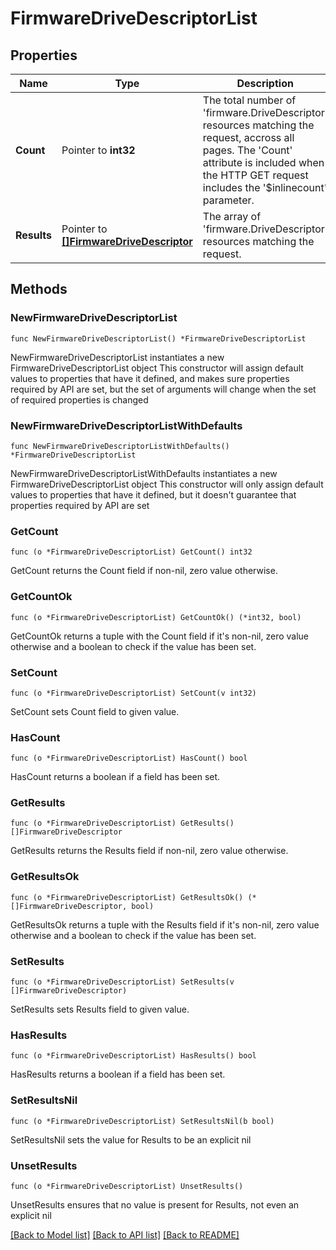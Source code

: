 # FirmwareDriveDescriptorList

## Properties

Name | Type | Description | Notes
------------ | ------------- | ------------- | -------------
**Count** | Pointer to **int32** | The total number of &#39;firmware.DriveDescriptor&#39; resources matching the request, accross all pages. The &#39;Count&#39; attribute is included when the HTTP GET request includes the &#39;$inlinecount&#39; parameter. | [optional] 
**Results** | Pointer to [**[]FirmwareDriveDescriptor**](firmware.DriveDescriptor.md) | The array of &#39;firmware.DriveDescriptor&#39; resources matching the request. | [optional] 

## Methods

### NewFirmwareDriveDescriptorList

`func NewFirmwareDriveDescriptorList() *FirmwareDriveDescriptorList`

NewFirmwareDriveDescriptorList instantiates a new FirmwareDriveDescriptorList object
This constructor will assign default values to properties that have it defined,
and makes sure properties required by API are set, but the set of arguments
will change when the set of required properties is changed

### NewFirmwareDriveDescriptorListWithDefaults

`func NewFirmwareDriveDescriptorListWithDefaults() *FirmwareDriveDescriptorList`

NewFirmwareDriveDescriptorListWithDefaults instantiates a new FirmwareDriveDescriptorList object
This constructor will only assign default values to properties that have it defined,
but it doesn't guarantee that properties required by API are set

### GetCount

`func (o *FirmwareDriveDescriptorList) GetCount() int32`

GetCount returns the Count field if non-nil, zero value otherwise.

### GetCountOk

`func (o *FirmwareDriveDescriptorList) GetCountOk() (*int32, bool)`

GetCountOk returns a tuple with the Count field if it's non-nil, zero value otherwise
and a boolean to check if the value has been set.

### SetCount

`func (o *FirmwareDriveDescriptorList) SetCount(v int32)`

SetCount sets Count field to given value.

### HasCount

`func (o *FirmwareDriveDescriptorList) HasCount() bool`

HasCount returns a boolean if a field has been set.

### GetResults

`func (o *FirmwareDriveDescriptorList) GetResults() []FirmwareDriveDescriptor`

GetResults returns the Results field if non-nil, zero value otherwise.

### GetResultsOk

`func (o *FirmwareDriveDescriptorList) GetResultsOk() (*[]FirmwareDriveDescriptor, bool)`

GetResultsOk returns a tuple with the Results field if it's non-nil, zero value otherwise
and a boolean to check if the value has been set.

### SetResults

`func (o *FirmwareDriveDescriptorList) SetResults(v []FirmwareDriveDescriptor)`

SetResults sets Results field to given value.

### HasResults

`func (o *FirmwareDriveDescriptorList) HasResults() bool`

HasResults returns a boolean if a field has been set.

### SetResultsNil

`func (o *FirmwareDriveDescriptorList) SetResultsNil(b bool)`

 SetResultsNil sets the value for Results to be an explicit nil

### UnsetResults
`func (o *FirmwareDriveDescriptorList) UnsetResults()`

UnsetResults ensures that no value is present for Results, not even an explicit nil

[[Back to Model list]](../README.md#documentation-for-models) [[Back to API list]](../README.md#documentation-for-api-endpoints) [[Back to README]](../README.md)


